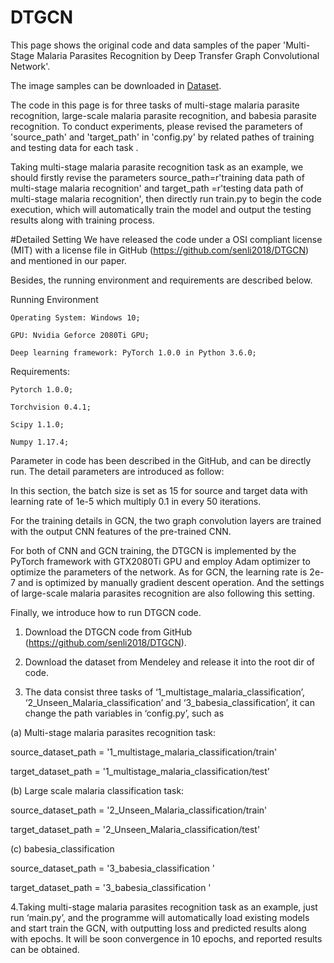 # DTGCN

This page shows the original code and data samples of the paper 'Multi-Stage Malaria Parasites Recognition by Deep Transfer Graph Convolutional Network'.


The image samples can be downloaded in [Dataset](https://data.mendeley.com/datasets/2y232dgw36/draft?a=1ab70b62-66c1-4e06-923c-8a86c4deaca0).

The code in this page is for three tasks of multi-stage malaria parasite recognition, large-scale malaria parasite recognition, and babesia parasite recognition. To conduct experiments, please revised the parameters of 'source_path' and 'target_path' in 'config.py' by related pathes of training and testing data for each task .

Taking multi-stage malaria parasite recognition task as an example, we should firstly revise the parameters source_path=r'training data path of multi-stage malaria recognition' and target_path =r'testing data path of multi-stage malaria recognition', then directly run train.py to begin the code execution, which will automatically train the model and output the testing results along with training process.

#Detailed Setting
We have released the code under a OSI compliant license (MIT) with a license file in GitHub (https://github.com/senli2018/DTGCN) and mentioned in our paper.

Besides, the running environment and requirements are described below.

Running Environment

	Operating System: Windows 10;

	GPU: Nvidia Geforce 2080Ti GPU;

	Deep learning framework: PyTorch 1.0.0 in Python 3.6.0;

Requirements:

	Pytorch 1.0.0;

	Torchvision 0.4.1;

	Scipy 1.1.0;

	Numpy 1.17.4;

Parameter in code has been described in the GitHub, and can be directly run. The detail parameters are introduced as follow:

In this section, the batch size is set as 15 for source and target data with learning rate of 1e-5 which multiply 0.1 in every 50 iterations.

For the training details in GCN, the two graph convolution layers are trained with the output CNN features of the pre-trained CNN. 

For both of CNN and GCN training, the DTGCN is implemented by the PyTorch framework with GTX2080Ti GPU and employ Adam optimizer to optimize the parameters of the network. As for GCN, the learning rate is 2e-7 and is optimized by manually gradient descent operation. And the settings of large-scale malaria parasites recognition are also following this setting.

Finally, we introduce how to run DTGCN code.
1.	Download the DTGCN code from GitHub (https://github.com/senli2018/DTGCN).

2.	Download the dataset from Mendeley and release it into the root dir of code.

3.	The data consist three tasks of ‘1_multistage_malaria_classification’, ‘2_Unseen_Malaria_classification’ and ‘3_babesia_classification’, it can change the path variables in ‘config.py’, such as 

(a)	Multi-stage malaria parasites recognition task:

source_dataset_path = '1_multistage_malaria_classification/train'

target_dataset_path = '1_multistage_malaria_classification/test'	

(b)	Large scale malaria classification task:

source_dataset_path = '2_Unseen_Malaria_classification/train'

target_dataset_path = '2_Unseen_Malaria_classification/test'	

(c)	babesia_classification

source_dataset_path = '3_babesia_classification '

target_dataset_path = '3_babesia_classification '

4.Taking multi-stage malaria parasites recognition task as an example, just run ‘main.py’, and the programme will automatically load existing models and start train the GCN, with outputting loss and predicted results along with epochs. It will be soon convergence in 10 epochs, and reported results can be obtained.
